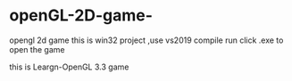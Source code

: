 # openGL-2D-game-
opengl 2d game 
this is win32 project ,use vs2019 compile
run 
click .exe   to open the game 

this is Leargn-OpenGL 3.3 game 


